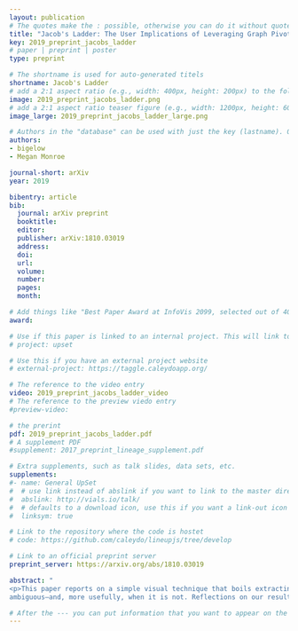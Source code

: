 ```yaml
---
layout: publication
# The quotes make the : possible, otherwise you can do it without quotes
title: "Jacob's Ladder: The User Implications of Leveraging Graph Pivots"
key: 2019_preprint_jacobs_ladder
# paper | preprint | poster
type: preprint

# The shortname is used for auto-generated titels
shortname: Jacob's Ladder
# add a 2:1 aspect ratio (e.g., width: 400px, height: 200px) to the folder /assets/images/papers/
image: 2019_preprint_jacobs_ladder.png
# add a 2:1 aspect ratio teaser figure (e.g., width: 1200px, height: 600px) to the folder /assets/images/papers/
image_large: 2019_preprint_jacobs_ladder_large.png

# Authors in the "database" can be used with just the key (lastname). Others can be written properly.
authors:
- bigelow
- Megan Monroe

journal-short: arXiv
year: 2019

bibentry: article
bib:
  journal: arXiv preprint
  booktitle:
  editor:
  publisher: arXiv:1810.03019
  address:
  doi:
  url:
  volume:
  number:
  pages:
  month:

# Add things like "Best Paper Award at InfoVis 2099, selected out of 4000 submissions"
award:

# Use if this paper is linked to an internal project. This will link to the project site
# project: upset

# Use this if you have an external project website
# external-project: https://taggle.caleydoapp.org/

# The reference to the video entry
video: 2019_preprint_jacobs_ladder_video
# The reference to the preview viedo entry
#preview-video:

# the prerint
pdf: 2019_preprint_jacobs_ladder.pdf
# A supplement PDF
#supplement: 2017_preprint_lineage_supplement.pdf

# Extra supplements, such as talk slides, data sets, etc.
supplements:
#- name: General UpSet
#  # use link instead of abslink if you want to link to the master directory
#  abslink: http://vials.io/talk/
#  # defaults to a download icon, use this if you want a link-out icon
#  linksym: true

# Link to the repository where the code is hostet
# code: https://github.com/caleydo/lineupjs/tree/develop

# Link to an official preprint server
preprint_server: https://arxiv.org/abs/1810.03019

abstract: "
<p>This paper reports on a simple visual technique that boils extracting a subgraph down to two operations—pivots and filters—that is agnostic to both the data abstraction, and its visual complexity scales independent of the size of the graph. The system’s design, as well as its qualitative evaluation with users, clarifies exactly when and how the user’s intent in a series of pivots is
ambiguous—and, more usefully, when it is not. Reflections on our results show how, in the event of an ambiguous case, this innately practical operation could be further extended into “smart pivots” that anticipate the user’s intent beyond the current step. They also reveal ways that a series of graph pivots can expose the semantics of the data from the user’s perspective, and how this information could be leveraged to create adaptive data abstractions that do not rely as heavily on a system designer to create a comprehensive abstraction that anticipates all the user’s tasks.</p>"

# After the --- you can put information that you want to appear on the website using markdown formatting or HTML. A good example are acknowledgements, extra references, an erratum, etc.
---
```

